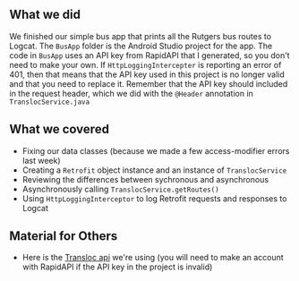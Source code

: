 ## What we did
We finished our simple bus app that prints all the Rutgers bus routes to Logcat. The `BusApp` folder is the Android Studio project for the app. The code in `BusApp` uses an API key from RapidAPI that I generated, so you don't need to make your own. If `HttpLoggingIntercepter` is reporting an error of 401, then that means that the API key used in this project is no longer valid and that you need to replace it. Remember that the API key should included in the request header, which we did with the `@Header` annotation in `TranslocService.java`

## What we covered
* Fixing our data classes (because we made a few access-modifier errors last week)
* Creating a `Retrofit` object instance and an instance of `TranslocService`
* Reviewing the differences between sychronous and asynchronous
* Asynchronously calling `TranslocService.getRoutes()`
* Using `HttpLoggingInterceptor` to log Retrofit requests and responses to Logcat

## Material for Others
* Here is the [Transloc api](https://rapidapi.com/transloc/api/OpenAPI%201.2) we're using (you will need to make an account with RapidAPI if the API key in the project is invalid)
